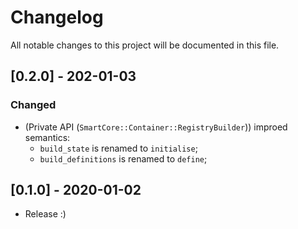 # Changelog
All notable changes to this project will be documented in this file.

## [0.2.0] - 202-01-03
### Changed
- (Private API (`SmartCore::Container::RegistryBuilder`)) improed semantics:
  - `build_state` is renamed to `initialise`;
  - `build_definitions` is renamed to `define`;

## [0.1.0] - 2020-01-02

- Release :)

